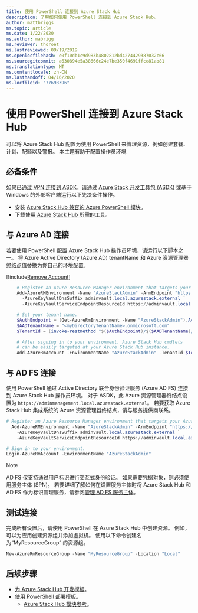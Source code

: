 ```yaml
---
title: 使用 PowerShell 连接到 Azure Stack Hub
description: 了解如何使用 PowerShell 连接到 Azure Stack Hub。
author: mattbriggs
ms.topic: article
ms.date: 1/22/2020
ms.author: mabrigg
ms.reviewer: thoroet
ms.lastreviewed: 09/19/2019
ms.openlocfilehash: e0f10db1c9d983b4802812bd4274429387032c66
ms.sourcegitcommit: a630894e5a38666c24e7be350f4691ffce81ab81
ms.translationtype: MT
ms.contentlocale: zh-CN
ms.lasthandoff: 04/16/2020
ms.locfileid: "77698396"
---
```

# <a name="connect-to-azure-stack-hub-with-powershell"></a>使用 PowerShell 连接到 Azure Stack Hub

可以将 Azure Stack Hub 配置为使用 PowerShell 来管理资源，例如创建套餐、计划、配额以及警报。 本主题有助于配置操作员环境

## <a name="prerequisites"></a>必备条件

如果[已通过 VPN 连接到 ASDK](../asdk/asdk-connect.md#connect-with-rdp)，请通过 [Azure Stack 开发工具包 (ASDK)](../asdk/asdk-connect.md#connect-with-vpn) 或基于 Windows 的外部客户端运行以下先决条件操作。

- 安装 [Azure Stack Hub 兼容的 Azure PowerShell 模块](azure-stack-powershell-install.md)。  
- 下载[使用 Azure Stack Hub 所需的工具](azure-stack-powershell-download.md)。  

## <a name="connect-with-azure-ad"></a>与 Azure AD 连接

若要使用 PowerShell 配置 Azure Stack Hub 操作员环境，请运行以下脚本之一。 将 Azure Active Directory (Azure AD) tenantName 和 Azure 资源管理器终结点值替换为你自己的环境配置。

[!include[Remove Account](../../includes/remove-account.md)]

```powershell  
    # Register an Azure Resource Manager environment that targets your Azure Stack Hub instance. Get your Azure Resource Manager endpoint value from your service provider.
    Add-AzureRMEnvironment -Name "AzureStackAdmin" -ArmEndpoint "https://adminmanagement.local.azurestack.external" `
      -AzureKeyVaultDnsSuffix adminvault.local.azurestack.external `
      -AzureKeyVaultServiceEndpointResourceId https://adminvault.local.azurestack.external

    # Set your tenant name.
    $AuthEndpoint = (Get-AzureRmEnvironment -Name "AzureStackAdmin").ActiveDirectoryAuthority.TrimEnd('/')
    $AADTenantName = "<myDirectoryTenantName>.onmicrosoft.com"
    $TenantId = (invoke-restmethod "$($AuthEndpoint)/$($AADTenantName)/.well-known/openid-configuration").issuer.TrimEnd('/').Split('/')[-1]

    # After signing in to your environment, Azure Stack Hub cmdlets
    # can be easily targeted at your Azure Stack Hub instance.
    Add-AzureRmAccount -EnvironmentName "AzureStackAdmin" -TenantId $TenantId
```

## <a name="connect-with-ad-fs"></a>与 AD FS 连接

使用 PowerShell 通过 Active Directory 联合身份验证服务 (Azure AD FS) 连接到 Azure Stack Hub 操作员环境。 对于 ASDK，此 Azure 资源管理器终结点设置为 `https://adminmanagement.local.azurestack.external`。 若要获取 Azure Stack Hub 集成系统的 Azure 资源管理器终结点，请与服务提供商联系。

  ```powershell  
  # Register an Azure Resource Manager environment that targets your Azure Stack Hub instance. Get your Azure Resource Manager endpoint value from your service provider.
    Add-AzureRMEnvironment -Name "AzureStackAdmin" -ArmEndpoint "https://adminmanagement.local.azurestack.external" `
      -AzureKeyVaultDnsSuffix adminvault.local.azurestack.external `
      -AzureKeyVaultServiceEndpointResourceId https://adminvault.local.azurestack.external

  # Sign in to your environment.
  Login-AzureRmAccount -EnvironmentName "AzureStackAdmin"
  ```

> [!Note]  
> AD FS 仅支持通过用户标识进行交互式身份验证。 如果需要凭据对象，则必须使用服务主体 (SPN)。 若要详细了解如何在设置服务主体时将 Azure Stack Hub 和 AD FS 作为标识管理服务，请参阅[管理 AD FS 服务主体](azure-stack-create-service-principals.md#manage-an-ad-fs-service-principal)。

## <a name="test-the-connectivity"></a>测试连接

完成所有设置后，请使用 PowerShell 在 Azure Stack Hub 中创建资源。 例如，可以为应用创建资源组并添加虚拟机。 使用以下命令创建名为“MyResourceGroup”  的资源组。

```powershell  
New-AzureRmResourceGroup -Name "MyResourceGroup" -Location "Local"
```

## <a name="next-steps"></a>后续步骤

- [为 Azure Stack Hub 开发模板](../user/azure-stack-develop-templates.md)。
- [使用 PowerShell 部署模板](../user/azure-stack-deploy-template-powershell.md)。
  - [Azure Stack Hub 模块参考](https://docs.microsoft.com/powershell/azure/azure-stack/overview)。
